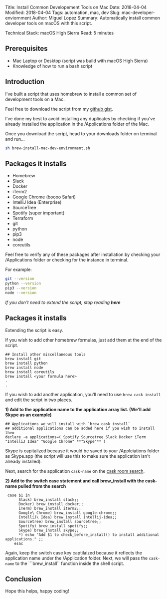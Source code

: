 Title: Install Common Developement Tools on Mac
Date: 2018-04-04
Modified: 2018-04-04
Tags: automation, mac, dev
Slug: mac-developer-enviornment
Author: Miguel Lopez
Summary: Automatically install common developer tools on macOS with this script.


Technical Stack: macOS High Sierra 
Read: 5 minutes 

## **Prerequisites** 

- Mac Laptop or Desktop (script was build with macOS High Sierra)
- Knowledge of how to run a bash script

## **Introduction**

I've built a script that uses homebrew to install a common set of development tools on a Mac. 

Feel free to download the script from my [github gist](https://gist.github.com/lopezm1/16e641918277a4888ee7e88722b2d7dd).

I've done my best to avoid installing any duplicates by checking if you've already installed the application in the /Applications folder of the Mac. 

Once you download the script, head to your downloads folder on terminal and run...

```sh
sh brew-install-mac-dev-environment.sh
``` 

## **Packages it installs**

- Homebrew
- Slack
- Docker
- iTerm2
- Google Chrome (boooo Safari)
- IntelliJ Idea (Enterprise)
- SourceTree
- Spotify (super important)
- Terraform
- git
- python
- pip3
- node
- coreutils

Feel free to verify any of these packages after installation by checking your /Applications folder or checking for the instance in terminal. 

For example:

```sh
git --version
python --version
pip3 --version
node --version
```

_If you don't need to extend the script, stop reading **here**_

## **Packages it installs**

Extending the script is easy. 

If you wish to add other homebrew formulas, just add them at the end of the script. 

```
## Install other miscellaneous tools
brew install git
brew install python
brew install node
brew install coreutils
brew install <your formula here>
.
.
```

If you wish to add another application, you'll need to use ```brew cask install``` and edit the script in two places.

**1) Add to the application name to the application array list. (We'll add Skype as an example)**

```
## Applications we will install with `brew cask install`
## additional applications can be added here if you wish to install them
declare -a applications=( Spotify Sourcetree Slack Docker iTerm "IntelliJ Idea" "Google Chrome" **"Skype"** )
```
Skype is capitalized because it would be saved to your /Applciations folder as Skype.app (the script will use this to make sure the application isn't already installed).

Next, search for the application ```cask-name``` on the [cask room search](https://caskroom.github.io/search).

**2) Add to the switch case statement and call brew_install with the cask-name pulled from the search**

```
 case $1 in
      Slack) brew_install slack;;
      Docker) brew_install docker;;
      iTerm) brew_install iterm2;;
      Google\ Chrome) brew_install google-chrome;;
      IntelliJ\ Idea) brew_install intellij-idea;;
      Sourcetree) brew_install sourcetree;;
      Spotify) brew_install spotify;;
      Skype) brew_install skype;;
      *) echo "Add $1 to check_before_install() to install additional applications." ;;
    esac
```

Again, keep the switch case key captilaized because it reflects the application name under the /Application folder. Next, we will pass the ```cask-name``` to the ```brew_install`` function inside the shell script. 


## **Conclusion** 

Hope this helps, happy coding!





